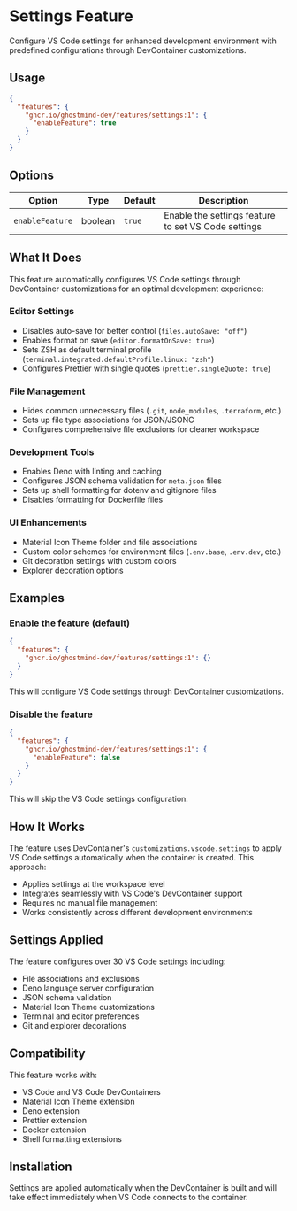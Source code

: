 # Settings Feature

Configure VS Code settings for enhanced development environment with predefined configurations through DevContainer customizations.

## Usage

```json
{
  "features": {
    "ghcr.io/ghostmind-dev/features/settings:1": {
      "enableFeature": true
    }
  }
}
```

## Options

| Option          | Type    | Default | Description                                         |
| --------------- | ------- | ------- | --------------------------------------------------- |
| `enableFeature` | boolean | `true`  | Enable the settings feature to set VS Code settings |

## What It Does

This feature automatically configures VS Code settings through DevContainer customizations for an optimal development experience:

### Editor Settings

- Disables auto-save for better control (`files.autoSave: "off"`)
- Enables format on save (`editor.formatOnSave: true`)
- Sets ZSH as default terminal profile (`terminal.integrated.defaultProfile.linux: "zsh"`)
- Configures Prettier with single quotes (`prettier.singleQuote: true`)

### File Management

- Hides common unnecessary files (`.git`, `node_modules`, `.terraform`, etc.)
- Sets up file type associations for JSON/JSONC
- Configures comprehensive file exclusions for cleaner workspace

### Development Tools

- Enables Deno with linting and caching
- Configures JSON schema validation for `meta.json` files
- Sets up shell formatting for dotenv and gitignore files
- Disables formatting for Dockerfile files

### UI Enhancements

- Material Icon Theme folder and file associations
- Custom color schemes for environment files (`.env.base`, `.env.dev`, etc.)
- Git decoration settings with custom colors
- Explorer decoration options

## Examples

### Enable the feature (default)

```json
{
  "features": {
    "ghcr.io/ghostmind-dev/features/settings:1": {}
  }
}
```

This will configure VS Code settings through DevContainer customizations.

### Disable the feature

```json
{
  "features": {
    "ghcr.io/ghostmind-dev/features/settings:1": {
      "enableFeature": false
    }
  }
}
```

This will skip the VS Code settings configuration.

## How It Works

The feature uses DevContainer's `customizations.vscode.settings` to apply VS Code settings automatically when the container is created. This approach:

- Applies settings at the workspace level
- Integrates seamlessly with VS Code's DevContainer support
- Requires no manual file management
- Works consistently across different development environments

## Settings Applied

The feature configures over 30 VS Code settings including:

- File associations and exclusions
- Deno language server configuration
- JSON schema validation
- Material Icon Theme customizations
- Terminal and editor preferences
- Git and explorer decorations

## Compatibility

This feature works with:

- VS Code and VS Code DevContainers
- Material Icon Theme extension
- Deno extension
- Prettier extension
- Docker extension
- Shell formatting extensions

## Installation

Settings are applied automatically when the DevContainer is built and will take effect immediately when VS Code connects to the container.
